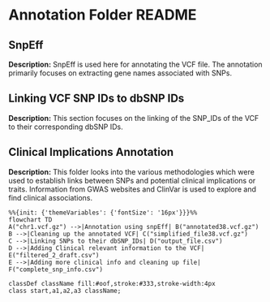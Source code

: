 # Annotation Folder README

## SnpEff

**Description:** SnpEff is used here for annotating the VCF file. The annotation primarily focuses on extracting gene names associated with SNPs.

## Linking VCF SNP IDs to dbSNP IDs

**Description:** This section focuses on the linking of the SNP_IDs of the VCF to their corresponding dbSNP IDs.

## Clinical Implications Annotation

**Description:** This folder looks into the various methodologies which were used to establish links between SNPs and potential clinical implications or traits. Information from GWAS websites and ClinVar is used to explore and find clinical associations.




```mermaid
%%{init: {'themeVariables': {'fontSize': '16px'}}}%%
flowchart TD
A("chr1.vcf.gz") -->|Annotation using snpEff| B("annotated38.vcf.gz")
B -->|Cleaning up the annotated VCF| C("simplified_file38.vcf.gz")
C -->|Linking SNPs to their dbSNP_IDs| D("output_file.csv")
D -->|Adding Clinical relevant information to the VCF| E("filtered_2_draft.csv")
E -->|Adding more clinical info and cleaning up file| F("complete_snp_info.csv")

classDef className fill:#oof,stroke:#333,stroke-width:4px
class start,a1,a2,a3 className;
